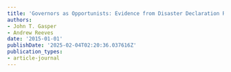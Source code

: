 ```yaml
---
title: 'Governors as Opportunists: Evidence from Disaster Declaration Requests'
authors:
- John T. Gasper
- Andrew Reeves
date: '2015-01-01'
publishDate: '2025-02-04T02:20:36.037616Z'
publication_types:
- article-journal
---
```

